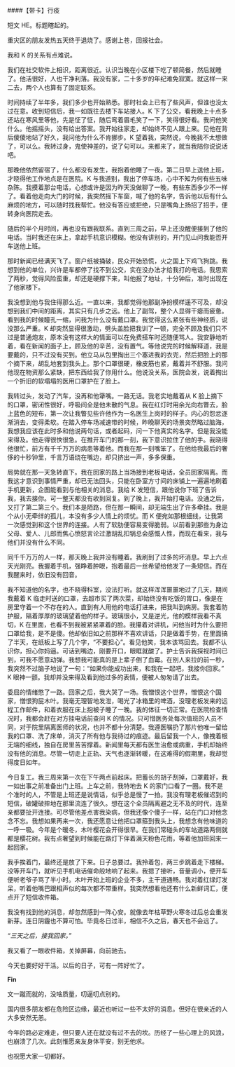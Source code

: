 ####【带卡】行疫

短文 HE。标题瞎起的。

重灾区的朋友发热五天终于退烧了。感谢上苍，回报社会。





我和 K 的关系有点难说。

我们在社交软件上相识，距离很近。认识当晚在小区楼下吃了顿简餐，然后就睡了。他活很好，人也干净利落。我没有家，二十多岁的年纪难免寂寞。就这样一来二去，两个人也算有了固定联系。

时间持续了半年多，我们多少也开始熟悉。那时社会上已有了些风声，但谁也没太过在意。收到短信后，我一如既往去楼下车站接人。K 下了公交，看我晚上十点多还站在寒风里等他，先是怔了怔，随后弯着眉毛笑了一下，笑得很好看。我问他笑什么。他摇摇头，没有给出答案。我开始往家走，却始终不见人跟上来。见他在背后傻傻地站了好久，我问他为什么不肯挪步。K 望着我，突然说，今晚我不太想做了，可以么。我转过身，鬼使神差的，说了句可以。来都来了，就当我陪你说说话吧。

那晚他依然留宿了，什么都没有发生，我抱着他睡了一夜。第二日早上送他上班，才晓得他工作地点是在医院。K 与我道别，我出了停车场，心中不知为何有些五味杂陈。我摸着那台电话，心想或许是因为昨天没做聊了一晚，有些东西多少不一样了。看着他走向大门的时候，我突然摇下车窗，喊了他的名字，告诉他以后有什么麻烦的地方，可以随时找我帮忙。他没有答应或拒绝，只是嘴角上扬招了招手，便转身向医院走去。

随后的半个月时间，再也没有跟我联系。直到三周之前，早上还没醒便接到了他的电话。当时我还在床上，拿起手机意识模糊。他没有讲别的，开门见山问我能否开车送他上班。

那时新闻已经满天飞了。窗户纸被捅破，民众开始恐慌，火之国上下鸡飞狗跳。我想到他的单位，兴许是车都停了找不到公交，实在没办法才给我打的电话。我思索了两秒，觉得风险蛮重，却还是硬撑下来，叫他报了地址，十分钟后，准时出现在了他家楼下。

我没想到他与我住得那么近。一直以来，我都觉得他那副净扮模样遥不可及，却没想到我们中间的距离，其实只有几步之远。他上了副驾，整个人显得干瘪而疲惫。看到我的时候瞳孔一缩，问我为什么没有戴口罩。我觉得这么紧张有些神经质，说没那么严重。K 却突然显得很激动，劈头盖脸把我训了一顿，完全不顾及我们只不过是普通炮友，原本没有这样大的情面可以在免费搭车时还随便骂人。我安静地听着，看在新闻的面子上，顾及他的辛苦，没有置气。等他说完的时候解释道，我是要戴的，只不过没有买到。他立马从包里掏出三个塞进我的衣兜，然后把脸上的那个摘下来，胡乱地套到我头上。那个口罩很硬，橡皮筋也紧，戴着并不舒服。我问他现在物资那么紧缺，把东西给我了你用什么。他说没关系，医院会发，说着掏出一个折旧的软塌塌的医用口罩护在了脸上。

我转过头，发动了汽车，没再和他犟嘴。一路无话。我老实地戴着从 K 脸上摘下的口罩，密闭性很好，呼吸间全是他未散的气息。我在红灯时用余光向右瞥去，脸上蓝色的短布，第一次让我瞥见些许他作为一名医生上岗时的样子。内心的怨忿逐渐消去，变得柔软。在踏入停车场减速带的时候，昨晚聊天的场景突然略过脑海，我想我应该在此时多和他说两句话，或者起码，问一下他真实的名字。但是我没能来得及。他走得很快很急。在推开车门的那一刻，我下意识拉住了他的手。我晓得他很忙，前方有千千万万的病患等着他。而我在那一刻嘴笨了。在他给我最后的奢侈的十秒钟里，千言万语绕在嘴边，却只挤出一声，多多保重。

局势就在那一天急转直下。我在回家的路上当场接到老板电话，全员回家隔离。而我这才意识到事情严重，却已无法回头，只能在卧室方寸间的床铺上一遍遍地刷着手机更新，企图能看到与他相关的消息。我给 K 发短信，跟他说你下班了告诉我，我去接你。可一整天都没有收到回复。到了晚上，我开始打电话。没通之后，又打了第二第三个。我们本是陌路，但在那一瞬间，却无端生出了许多牵挂。我是个从小无牵绊的孤儿，本没有多少人情上的烦忧。而 K 便宛如那根细线，让我第一次感觉到和这个世界的连接。人有了软肋便容易变得脆弱。以前看到那些为身边父母、爱人、儿郎而焦心愤怒言论过激胡乱扣锅总会感慨人性，而现在看来，我与他们并没有什么不同。

同千千万万的人一样，那天晚上我并没有睡着。我刷到了过多的坏消息。早上六点天光刚亮。我握着手机，强睁着肿眼，抱着最后一丝希望给他发了一条短信。而在我醒来时，依旧没有回音。

我不知道他的名字，也不晓得科室，没法打听。就这样浑浑噩噩地过了几天，期间我戴着 K 临走时送的口罩，去超市买了两次菜，却始终没有吃饭的胃口，像是在房里守着一个不存在的人。直到有人用他的电话打进来，把我叫到病房。我套着防护服，隔着厚厚的玻璃望着他的样子。玻璃很小，又是逆光，他的模样我看不真切，K 在里面，也看不到我被紧紧罩着的脸。我攥着对讲机，问他当时为什么要把口罩给我，是不是傻。他却依旧如之前那样不喜欢讲话，只是做着手势，在里面搞了半天，在纸板上写了几个字，“不要担心”。看见他笑，我本该骂回去。我都不认识你，担心你妈逼。可话到嘴边，刚要开口，眼眶就酸了。护士告诉我探视时间已到，可我不愿意动弹。我想我可能真的是上辈子倒了血霉。在别人来拉的前一秒，我突然不过脑子地说了一句：“如果你能成功出来，和我在一起吧，我接你回家。” K 眼神一颤。我却并没来得及看到他过多的表情，便被人匆匆请了出去。

委屈的情绪憋了一路。回家之后，我大哭了一场。我憎恨这个世界，憎恨这个国家，憎恨狗屁木叶。我毫无理智地发泄，喝光了冰箱里的啤酒，没理老板发来的远程工作邮件，和着衣服在床上抱被子睡了一晚。我的体征一切正常。在医院检查情况时，我都会赶在对方挂电话前查问 K 的情况。只可惜医务处每次值班的人员不同，对于院里隔离医师的状况，也并不都十分清楚。我遵医嘱扔了那片他唯一留给我的口罩、洗了床单，消灭了所有他与我待过的痕迹。最后留我一个人，像拽着根无端的细线，独自在房里苦苦撑着。新闻里每天都有医生治愈或病重，手机却始终没有他的消息。尽管一切走上正轨、天气也逐渐转暖，在这难得的假期里，我却觉得度日如年。

今日复工。我三周来第一次在下午两点前起床。把蓄长的胡子刮掉，口罩戴好，我一如出事之前准备出门上班。上车之前，我特地去 K 的家门口看了一圈。我不是个准时的人，不管是上班还是说情话，似乎总是慢了一拍。我没有理老板催迟到的短信，破罐破摔地在那里流连了很久。想在这个全员隔离避之无不及的时代，连至亲都要扯开连接。可尽管他差点害我染病，但我还像个傻子一样，站在门口对他念念不忘。我想如果再来一次，我还愿意让他把口罩箍到我头上，我想念有他味道的一呼一吸。今年是个暖冬，木叶樱花会开得很早。在我们常碰头的车站道路两侧就都是樱花树。我有点奢望到时候能在路灯下伴着满天粉色花雨，等着他加班回来一起回家。

我手挨着门，最终还是放了下来。日子总要过。我拎着包，两三步跳着走下楼梯。没等开车门，就听见手机电话催命般地响了起来。我摁了接听，音量调小，便开车便听老爷子骂了半小时。木叶开始上班的企业不多，主干道通畅。我对着红绿灯发呆，听着他嘴巴跟相声似的每次都不带重样。我突然想看他还有什么新鲜词汇，便点开了短信收件箱。

我没有找到他的消息，却忽然感到一阵心安。就像去年枯草野火寒冬过后总会重发新芽。连日阴霾也不算可怕。毕竟冬日过半，相信不久之后，春天也不会远了。



*“三天之后，接我回家。”*



我又看了一眼收件箱，关掉屏幕，向前驰去。

今天也要好好干活。以后的日子，可有一阵好忙了。







**Fin**





文一蹴而就的，没啥质量，叨逼叨点别的。



国内很多朋友都在危险区边缘，最近也听过一些不太好的消息。但好在很亲近的人大多安然无恙。

今年的路必定难走，但只要人还在就没有过不去的坎。历经了一些心理上的风浪，也崩溃了几次。此刻惟愿亲友身体平安，别无他求。

也祝愿大家一切都好。